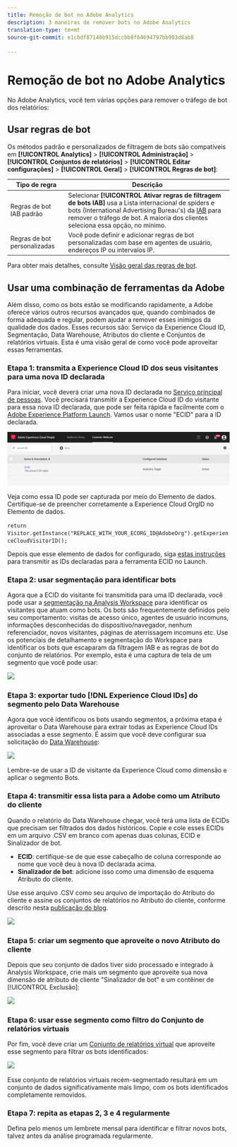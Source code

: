 ```yaml
---
title: Remoção de bot no Adobe Analytics
description: 3 maneiras de remover bots no Adobe Analytics
translation-type: tm+mt
source-git-commit: e1cbdf87140b915dccbb8f64694797bb903d8ab8

---
```



# Remoção de bot no Adobe Analytics

No Adobe Analytics, você tem várias opções para remover o tráfego de bot dos relatórios:

## Usar regras de bot

Os métodos padrão e personalizados de filtragem de bots são compatíveis em **[!UICONTROL Analytics]** > **[!UICONTROL Administração]** > **[!UICONTROL Conjuntos de relatórios]** > **[!UICONTROL Editar configurações]** > **[!UICONTROL Geral]** > **[!UICONTROL Regras de bot]**:

| Tipo de regra | Descrição |
|--- |--- |
| Regras de bot IAB padrão | Selecionar **[!UICONTROL Ativar regras de filtragem de bots IAB]** usa a Lista internacional de spiders e bots (International Advertising Bureau&#39;s) da [IAB](https://www.iab.com/) para remover o tráfego de bot. A maioria dos clientes seleciona essa opção, no mínimo. |
| Regras de bot personalizadas | Você pode definir e adicionar regras de bot personalizadas com base em agentes de usuário, endereços IP ou intervalos IP. |

Para obter mais detalhes, consulte [Visão geral das regras de bot](/help/admin/admin/bot-removal/bot-rules.md).

## Usar uma combinação de ferramentas da Adobe

Além disso, como os bots estão se modificando rapidamente, a Adobe oferece vários outros recursos avançados que, quando combinados de forma adequada e regular, podem ajudar a remover esses inimigos da qualidade dos dados. Esses recursos são: Serviço da Experience Cloud ID, Segmentação, Data Warehouse, Atributos do cliente e Conjuntos de relatórios virtuais. Esta é uma visão geral de como você pode aproveitar essas ferramentas.

### Etapa 1: transmita a Experience Cloud ID dos seus visitantes para uma nova ID declarada

Para iniciar, você deverá criar uma nova ID declarada no [Serviço principal de pessoas](https://docs.adobe.com/content/help/pt-BR/core-services/interface/audiences/audience-library.html). Você precisará transmitir a Experience Cloud ID do visitante para essa nova ID declarada, que pode ser feita rápida e facilmente com o [Adobe Experience Platform Launch](https://docs.adobe.com/content/help/pt-BR/launch/using/implement/solutions/idservice-save.html). Vamos usar o nome &quot;ECID&quot; para a ID declarada.

![](assets/bot-cust-attr-setup.png)

Veja como essa ID pode ser capturada por meio do Elemento de dados. Certifique-se de preencher corretamente a Experience Cloud OrgID no Elemento de dados.

```return Visitor.getInstance("REPLACE_WITH_YOUR_ECORG_ID@AdobeOrg").getExperienceCloudVisitorID();```

Depois que esse elemento de dados for configurado, siga [estas instruções](https://docs.adobe.com/content/help/pt-BR/launch/using/implement/solutions/idservice-save.html) para transmitir as IDs declaradas para a ferramenta ECID no Launch.

### Etapa 2: usar segmentação para identificar bots

Agora que a ECID do visitante foi transmitida para uma ID declarada, você pode usar a [segmentação na Analysis Workspace](https://docs.adobe.com/content/help/pt-BR/analytics/analyze/analysis-workspace/components/t-freeform-project-segment.html) para identificar os visitantes que atuam como bots. Os bots são frequentemente definidos pelo seu comportamento: visitas de acesso único, agentes de usuário incomuns, informações desconhecidas do dispositivo/navegador, nenhum referenciador, novos visitantes, páginas de aterrissagem incomuns etc. Use os potenciais de detalhamento e segmentação do Workspace para identificar os bots que escaparam da filtragem IAB e as regras de bot do conjunto de relatórios. Por exemplo, esta é uma captura de tela de um segmento que você pode usar:

![](assets/bot-filter-seg1.png)

### Etapa 3: exportar tudo [!DNL Experience Cloud IDs] do segmento pelo Data Warehouse

Agora que você identificou os bots usando segmentos, a próxima etapa é aproveitar o Data Warehouse para extrair todas as Experience Cloud IDs associadas a esse segmento. É assim que você deve configurar sua solicitação do [Data Warehouse](https://docs.adobe.com/content/help/pt-BR/analytics/export/data-warehouse/data-warehouse.html):

![](assets/bot-dwh-3.png)

Lembre-se de usar a ID de visitante da Experience Cloud como dimensão e aplicar o segmento Bots.

### Etapa 4: transmitir essa lista para a Adobe como um Atributo do cliente

Quando o relatório do Data Warehouse chegar, você terá uma lista de ECIDs que precisam ser filtrados dos dados históricos. Copie e cole esses ECIDs em um arquivo .CSV em branco com apenas duas colunas, ECID e Sinalizador de bot.

* **ECID**: certifique-se de que esse cabeçalho de coluna corresponde ao nome que você deu à nova ID declarada acima.
* **Sinalizador de bot**: adicione isso como uma dimensão de esquema Atributo do cliente.

Use esse arquivo .CSV como seu arquivo de importação do Atributo do cliente e assine os conjuntos de relatórios no Atributo do cliente, conforme descrito nesta [publicação do blog](https://theblog.adobe.com/link-digital-behavior-customers).

![](assets/bot-csv-4.png)

### Etapa 5: criar um segmento que aproveite o novo Atributo do cliente

Depois que seu conjunto de dados tiver sido processado e integrado à Analysis Workspace, crie mais um segmento que aproveite sua nova dimensão de atributo de cliente &quot;Sinalizador de bot&quot; e um contêiner de [!UICONTROL Exclusão]:

![](assets/bot-filter-seg2.png)

### Etapa 6: usar esse segmento como filtro do Conjunto de relatórios virtuais

Por fim, você deve criar um [Conjunto de relatórios virtual](/help/components/vrs/vrs-about.md) que aproveite esse segmento para filtrar os bots identificados:

![](assets/bot-vrs.png)

Esse conjunto de relatórios virtuais recém-segmentado resultará em um conjunto de dados significativamente mais limpo, com os bots identificados completamente removidos.

### Etapa 7: repita as etapas 2, 3 e 4 regularmente

Defina pelo menos um lembrete mensal para identificar e filtrar novos bots, talvez antes da análise programada regularmente.
